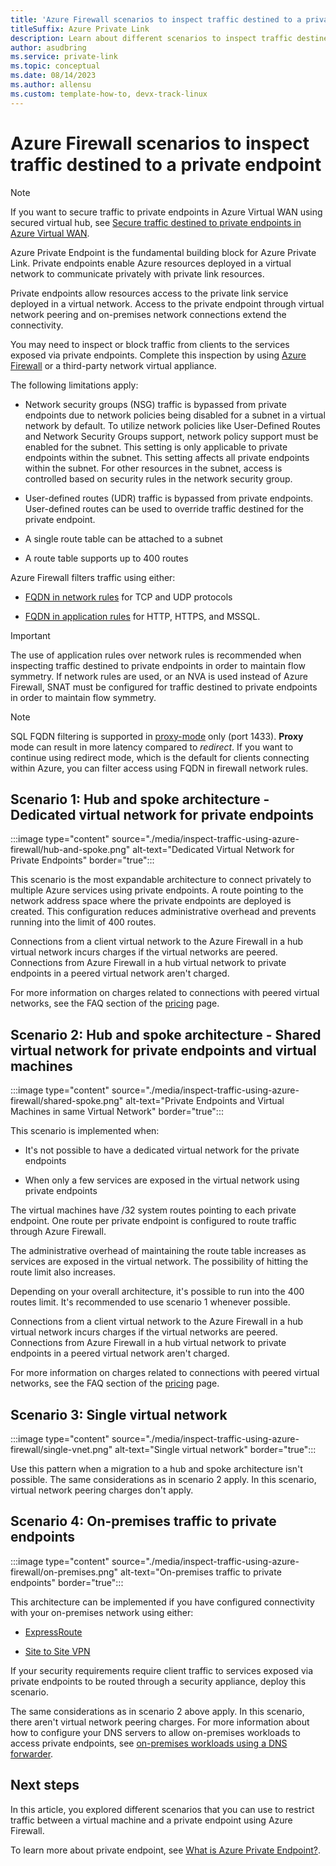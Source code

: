 ```yaml
---
title: 'Azure Firewall scenarios to inspect traffic destined to a private endpoint'
titleSuffix: Azure Private Link
description: Learn about different scenarios to inspect traffic destined to a private endpoint using Azure Firewall.
author: asudbring
ms.service: private-link
ms.topic: conceptual
ms.date: 08/14/2023
ms.author: allensu
ms.custom: template-how-to, devx-track-linux
---
```


# Azure Firewall scenarios to inspect traffic destined to a private endpoint

> [!NOTE]
> If you want to secure traffic to private endpoints in Azure Virtual WAN using secured virtual hub, see [Secure traffic destined to private endpoints in Azure Virtual WAN](../firewall-manager/private-link-inspection-secure-virtual-hub.md).

Azure Private Endpoint is the fundamental building block for Azure Private Link. Private endpoints enable Azure resources deployed in a virtual network to communicate privately with private link resources.

Private endpoints allow resources access to the private link service deployed in a virtual network. Access to the private endpoint through virtual network peering and on-premises network connections extend the connectivity.

You may need to inspect or block traffic from clients to the services exposed via private endpoints. Complete this inspection by using [Azure Firewall](../firewall/overview.md) or a third-party network virtual appliance.

The following limitations apply:

* Network security groups (NSG) traffic is bypassed from private endpoints due to network policies being disabled for a subnet in a virtual network by default. To utilize network policies like User-Defined Routes and Network Security Groups support, network policy support must be enabled for the subnet. This setting is only applicable to private endpoints within the subnet. This setting affects all private endpoints within the subnet. For other resources in the subnet, access is controlled based on security rules in the network security group.

* User-defined routes (UDR) traffic is bypassed from private endpoints. User-defined routes can be used to override traffic destined for the private endpoint.

* A single route table can be attached to a subnet

* A route table supports up to 400 routes

Azure Firewall filters traffic using either:

* [FQDN in network rules](../firewall/fqdn-filtering-network-rules.md) for TCP and UDP protocols

* [FQDN in application rules](../firewall/features.md#application-fqdn-filtering-rules) for HTTP, HTTPS, and MSSQL. 

> [!IMPORTANT] 
> The use of application rules over network rules is recommended when inspecting traffic destined to private endpoints in order to maintain flow symmetry. If network rules are used, or an NVA is used instead of Azure Firewall, SNAT must be configured for traffic destined to private endpoints in order to maintain flow symmetry.

> [!NOTE]
> SQL FQDN filtering is supported in [proxy-mode](/azure/azure-sql/database/connectivity-architecture#connection-policy) only (port 1433). **Proxy** mode can result in more latency compared to *redirect*. If you want to continue using redirect mode, which is the default for clients connecting within Azure, you can filter access using FQDN in firewall network rules.

## Scenario 1: Hub and spoke architecture - Dedicated virtual network for private endpoints

:::image type="content" source="./media/inspect-traffic-using-azure-firewall/hub-and-spoke.png" alt-text="Dedicated Virtual Network for Private Endpoints" border="true":::

This scenario is the most expandable architecture to connect privately to multiple Azure services using private endpoints. A route pointing to the network address space where the private endpoints are deployed is created. This configuration reduces administrative overhead and prevents running into the limit of 400 routes.

Connections from a client virtual network to the Azure Firewall in a hub virtual network incurs charges if the virtual networks are peered. Connections from Azure Firewall in a hub virtual network to private endpoints in a peered virtual network aren't charged.

For more information on charges related to connections with peered virtual networks, see the FAQ section of the [pricing](https://azure.microsoft.com/pricing/details/private-link/) page.

## Scenario 2: Hub and spoke architecture - Shared virtual network for private endpoints and virtual machines

:::image type="content" source="./media/inspect-traffic-using-azure-firewall/shared-spoke.png" alt-text="Private Endpoints and Virtual Machines in same Virtual Network" border="true":::

This scenario is implemented when:

* It's not possible to have a dedicated virtual network for the private endpoints

* When only a few services are exposed in the virtual network using private endpoints

The virtual machines have /32 system routes pointing to each private endpoint. One route per private endpoint is configured to route traffic through Azure Firewall. 

The administrative overhead of maintaining the route table increases as services are exposed in the virtual network. The possibility of hitting the route limit also increases.

Depending on your overall architecture, it's possible to run into the 400 routes limit. It's recommended to use scenario 1 whenever possible.

Connections from a client virtual network to the Azure Firewall in a hub virtual network incurs charges if the virtual networks are peered. Connections from Azure Firewall in a hub virtual network to private endpoints in a peered virtual network aren't charged.

For more information on charges related to connections with peered virtual networks, see the FAQ section of the [pricing](https://azure.microsoft.com/pricing/details/private-link/) page.

## Scenario 3: Single virtual network

:::image type="content" source="./media/inspect-traffic-using-azure-firewall/single-vnet.png" alt-text="Single virtual network" border="true":::

Use this pattern when a migration to a hub and spoke architecture isn't possible. The same considerations as in scenario 2 apply. In this scenario, virtual network peering charges don't apply.

## Scenario 4: On-premises traffic to private endpoints

:::image type="content" source="./media/inspect-traffic-using-azure-firewall/on-premises.png" alt-text="On-premises traffic to private endpoints" border="true":::

This architecture can be implemented if you have configured connectivity with your on-premises network using either: 

* [ExpressRoute](..\expressroute\expressroute-introduction.md)

* [Site to Site VPN](../vpn-gateway/tutorial-site-to-site-portal.md) 

If your security requirements require client traffic to services exposed via private endpoints to be routed through a security appliance, deploy this scenario.

The same considerations as in scenario 2 above apply. In this scenario, there aren't virtual network peering charges. For more information about how to configure your DNS servers to allow on-premises workloads to access private endpoints, see [on-premises workloads using a DNS forwarder](./private-endpoint-dns.md#on-premises-workloads-using-a-dns-forwarder).

## Next steps

In this article, you explored different scenarios that you can use to restrict traffic between a virtual machine and a private endpoint using Azure Firewall. 

To learn more about private endpoint, see [What is Azure Private Endpoint?](private-endpoint-overview.md).
